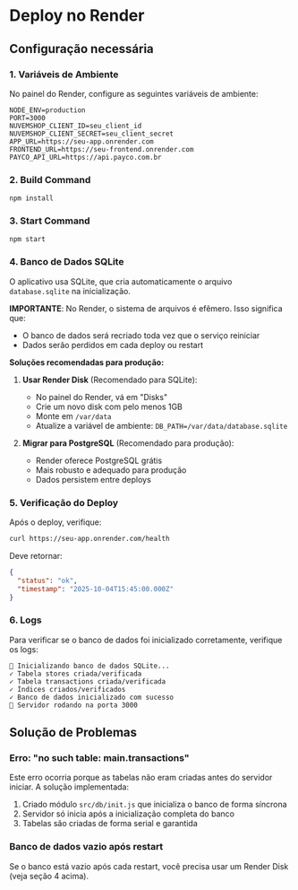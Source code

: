 # Deploy no Render

## Configuração necessária

### 1. Variáveis de Ambiente

No painel do Render, configure as seguintes variáveis de ambiente:

```
NODE_ENV=production
PORT=3000
NUVEMSHOP_CLIENT_ID=seu_client_id
NUVEMSHOP_CLIENT_SECRET=seu_client_secret
APP_URL=https://seu-app.onrender.com
FRONTEND_URL=https://seu-frontend.onrender.com
PAYCO_API_URL=https://api.payco.com.br
```

### 2. Build Command

```
npm install
```

### 3. Start Command

```
npm start
```

### 4. Banco de Dados SQLite

O aplicativo usa SQLite, que cria automaticamente o arquivo `database.sqlite` na inicialização.

**IMPORTANTE**: No Render, o sistema de arquivos é efêmero. Isso significa que:
- O banco de dados será recriado toda vez que o serviço reiniciar
- Dados serão perdidos em cada deploy ou restart

**Soluções recomendadas para produção:**

1. **Usar Render Disk** (Recomendado para SQLite):
   - No painel do Render, vá em "Disks"
   - Crie um novo disk com pelo menos 1GB
   - Monte em `/var/data`
   - Atualize a variável de ambiente: `DB_PATH=/var/data/database.sqlite`

2. **Migrar para PostgreSQL** (Recomendado para produção):
   - Render oferece PostgreSQL grátis
   - Mais robusto e adequado para produção
   - Dados persistem entre deploys

### 5. Verificação do Deploy

Após o deploy, verifique:

```bash
curl https://seu-app.onrender.com/health
```

Deve retornar:
```json
{
  "status": "ok",
  "timestamp": "2025-10-04T15:45:00.000Z"
}
```

### 6. Logs

Para verificar se o banco de dados foi inicializado corretamente, verifique os logs:

```
💾 Inicializando banco de dados SQLite...
✓ Tabela stores criada/verificada
✓ Tabela transactions criada/verificada
✓ Índices criados/verificados
✓ Banco de dados inicializado com sucesso
🚀 Servidor rodando na porta 3000
```

## Solução de Problemas

### Erro: "no such table: main.transactions"

Este erro ocorria porque as tabelas não eram criadas antes do servidor iniciar. A solução implementada:

1. Criado módulo `src/db/init.js` que inicializa o banco de forma síncrona
2. Servidor só inicia após a inicialização completa do banco
3. Tabelas são criadas de forma serial e garantida

### Banco de dados vazio após restart

Se o banco está vazio após cada restart, você precisa usar um Render Disk (veja seção 4 acima).

